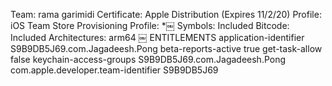 


Team: rama garimidi
Certificate: Apple Distribution (Expires 11/2/20)
Profile: iOS Team Store Provisioning Profile: *￼
Symbols: Included
Bitcode: Included
Architectures: arm64
￼
ENTITLEMENTS
application-identifier
S9B9DB5J69.com.Jagadeesh.Pong
beta-reports-active
true
get-task-allow
false
keychain-access-groups
S9B9DB5J69.com.Jagadeesh.Pong
com.apple.developer.team-identifier
S9B9DB5J69














